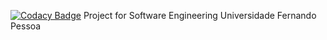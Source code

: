 [![Codacy Badge](https://api.codacy.com/project/badge/Grade/40da15e9d8e743d99dcb2ee1054bf213)](https://www.codacy.com?utm_source=github.com&amp;utm_medium=referral&amp;utm_content=pedroalvesk/EngenhariaSoftware&amp;utm_campaign=Badge_Grade)
Project for Software Engineering
Universidade Fernando Pessoa

